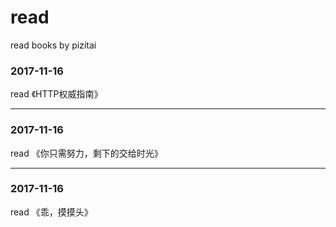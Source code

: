 # read
read books by pizitai

### 2017-11-16
read 《HTTP权威指南》
*****
### 2017-11-16
read 《你只需努力，剩下的交给时光》
*****
### 2017-11-16
read 《乖，摸摸头》